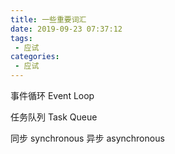 ```yaml
---
title: 一些重要词汇
date: 2019-09-23 07:37:12
tags: 
 - 应试
categories: 
 - 应试
---
```


事件循环 Event Loop

任务队列 Task Queue

同步 synchronous
异步 asynchronous
